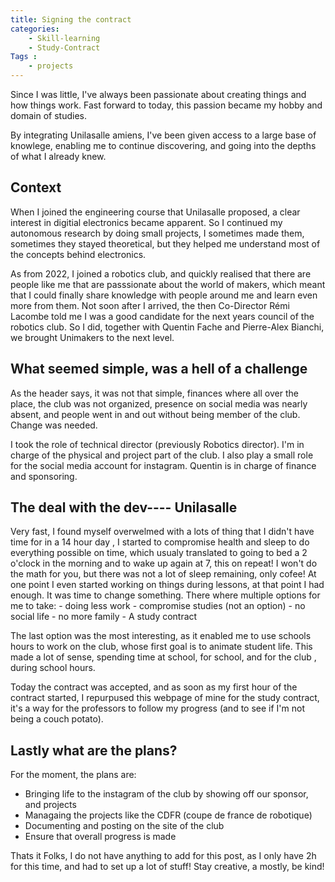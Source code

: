 ```yaml
---
title: Signing the contract
categories: 
    - Skill-learning
    - Study-Contract
Tags :
    - projects
---
```


Since I was little, I've always been passionate about creating things and how things work. Fast forward to today, this passion became my hobby and domain of studies.

By integrating Unilasalle amiens, I've been given access to a large base of knowlege, enabling me to continue discovering, and 
going into the depths of what I already knew.


## Context

When I joined the engineering course that Unilasalle proposed, a clear interest in digitial electronics became apparent. So I continued my autonomous research by doing small projects,
I sometimes made them, sometimes they stayed theoretical, but they helped me understand most of the concepts behind electronics.

As from 2022, I joined a robotics club, and quickly realised that there are people like me that are passsionate about the world of makers, which meant that I could finally share knowledge with people around me and learn even more from them.
Not soon after I arrived, the then Co-Director Rémi Lacombe told me I was a good candidate for the next years council of the robotics club. So I did, together with Quentin Fache and Pierre-Alex Bianchi, we brought Unimakers to the next level.

## What seemed simple, was a hell of a challenge

As the header says, it was not that simple, finances where all over the place, the club was not 
organized, presence on social media was nearly absent, and people went in and out without being member of the club. Change was needed.

I took the role of technical director (previously Robotics director). I'm in charge of the physical and project part of the club.
I also play a small role for the social media account for instagram. Quentin is in charge of finance and sponsoring.

## The deal with the dev---- Unilasalle
Very fast, I found myself overwelmed with a lots of thing that I didn't have time for in a 14 hour day , I started to compromise 
health and sleep to do everything possible on time, which usualy translated to going to bed a 2 o'clock in the morning and to wake 
up again at 7, this on repeat! I won't do the math for you, but there was not a lot of sleep remaining, only cofee!
At one point I even started working on things during lessons, at that point I had enough. It was time to change something.
There where multiple options for me to take:
    - doing less work 
    - compromise studies (not an option)
    - no social life
    - no more family
    - A study contract

The last option was the most interesting, as it enabled me to use schools hours to work on the club, whose first goal is to animate
student life. This made a lot of sense, spending time at school, for school, and for the club , during school hours.

Today the contract was accepted, and as soon as my first hour of the contract started, I repurpused this webpage of mine for the study contract, it's a way for the professors to follow my progress (and to see if I'm not being a couch potato).

## Lastly what are the plans?

For the moment, the plans are:
- Bringing life to the instagram of the club by showing off our sponsor, and projects
- Managaing the projects like the CDFR (coupe de france de robotique)
- Documenting and posting on the site of the club
- Ensure that overall progress is made


Thats it Folks, I do not have anything to add for this post, as I only have 2h for this time, and had to set up a lot of stuff!
Stay creative, a mostly, be kind!